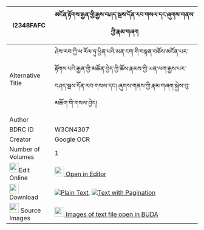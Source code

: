 |I2348FAFC|མངོན་རྟོགས་རྒྱན་གྱི་རྒྱས་བཤད་སྦས་དོན་རབ་གསལ་དང་ཞུགས་གནས་ཀྱི་རྣམ་གཞག 
| --- | --- 
|Alternative Title |ཤེས་རབ་ཀྱི་ཕ་རོལ་ཏུ་ཕྱིན་པའི་མན་ངག་གི་བསྟན་བཅོས་མངོན་པར་རྟོགས་པའི་རྒྱན་གྱི་མཚོན་བྱེད་ཀྱི་ཆོས་རྣམས་ཀྱི་ཡན་ལག་རྒྱས་པར་བཤད་སྦས་དོན་རབ་གསལ་དང། ཞུགས་གནས་ཀྱི་རྣམ་གཞག་སྐྱེས་བུ་མཆོག་གི་གསལ་བྱེད།
|Author | 
|BDRC ID | W3CN4307
|Creator | Google OCR
|Number of Volumes| 1
|<img width="25" src="https://img.icons8.com/color/25/000000/edit-property.png">Edit Online| [<img width="25" src="https://avatars.githubusercontent.com/u/45091458?s=200&v=4"> Open in Editor](http://editor.openpecha.org/I2348FAFC)
|<img width="25" src="https://img.icons8.com/fluent/48/000000/download-2.png"/>  Download | [![](https://img.icons8.com/color/20/000000/txt.png)Plain Text](https://github.com/Openpecha/I2348FAFC/releases/download/v1/ngontok_gyen_gyi_gyeshe_bedon__plain_I2348FAFC.zip), [![](https://img.icons8.com/color/20/000000/txt.png)Text with Pagination](https://github.com/Openpecha/I2348FAFC/releases/download/v1/ngontok_gyen_gyi_gyeshe_bedon__pages_I2348FAFC.zip)
|<img width="25" src="https://img.icons8.com/plasticine/100/000000/pictures-folder.png"/>  Source Images | [<img width="25" src="https://library.bdrc.io/icons/BUDA-small.svg"> Images of text file open in BUDA](https://library.bdrc.io/show/bdr:W3CN4307)